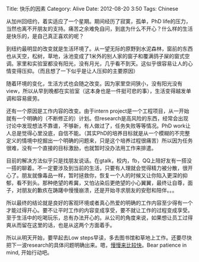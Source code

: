Title: 快乐的因素
Category: Alive
Date: 2012-08-20 3:50
Tags: Chinese

从加州回纽约，着实适应了一个星期。期间经历了寂寞，孤单，PhD life的压力，当然也离不开朋友的支持。痛苦之余难免自问，到底为什么不开心？什么样的生活是快乐的，是自己真正喜欢的呢？

到纽约最明显的改变就是生活环境了。从一望无际的原野到水泥森林，窗前的东西也从天空，松树，草地，泳池变成了1米外的别人家的窗子和覆满鸽子屎的窗式空调。家里和实验室都没有阳光，没有月光，几乎看不到天。这似乎很容易让人的心情变得压抑。（而且想了一下似乎是让人压抑的主要原因）

随着环境的变化，生活方式也会随之改变。因为家里空间狭小，没有阳光没有view，所以从早到晚都在实验室（这本身也是一件挺可悲的事），生活变得越发单调和容易疲劳。

还有一个原因是工作内容的改变。由于intern project是一个工程项目，从一开始就有一个明确的（不断修正的）计划。但research是高风险的东西，经常会出现讨论中发现想法不靠谱，不够新，有人做过了，任务失败等等情况。PhD work让人总是觉得心里没底，自信不能。（其实PhD的培养目标就是从一个模糊的不完整定义的情境中挖掘出一个明确的问题来，只是这个培养过程很痛苦）所以因为任务很难，没有一个直接的目标激励，也就暂时没办法用工作来排遣。

目前的解决方法似乎只是找朋友说话。在gtalk，校内，fb，QQ上陪好友有一搭没一搭的聊着。不一定要涉及到当前的生活，只要有人理就会觉得精力被分散，很开心了。朋友就像毒品一样，暂时拯救你，恢复一个人的时候又让你陷入更深的抑郁，看不到头。那种绝望的希冀，又怕沾染后更绝望的小心翼翼，最终让自尊，面子，对朋友的歉疚在踌躇中慢慢崩溃，还是开始寻求朋友的安慰和陪伴。。。

所以最终的结论就是良好的客观环境或者真心热爱的明确的工作内容至少得有一个才能过得开心。要不让平时工作的内容变成享受，要不就让工作的过程变成享受。至于生活中的吃喝玩乐，总有办法开心的。从公司的角度来说，如果想让员工过得爽从而留在这里的话，也是从这两个方面着手。

所以从明天开始，要早起去Low steps早读，多去图书馆和草地上工作。还要尽快把下一波research的具体问题明确出来。嗯，[慢慢来比较快](https://yage.ai/man-man-lai-bi-jiao-kuai.html)。Bear patience in mind, 开始行动吧。